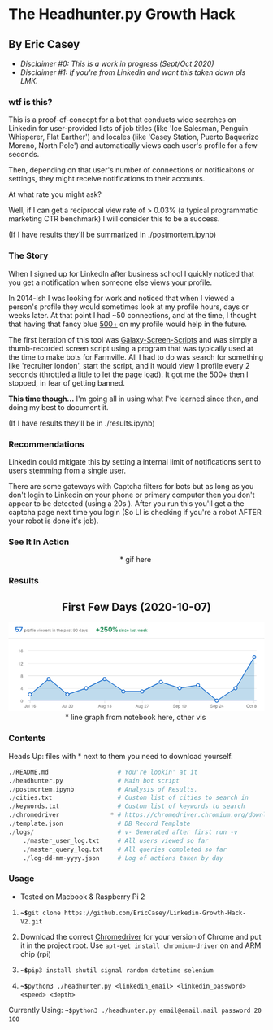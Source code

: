 # The Headhunter.py Growth Hack
## By Eric Casey

* *Disclaimer #0: This is a work in progress (Sept/Oct 2020)*   
* *Disclaimer #1: If you're from Linkedin and want this taken down pls LMK.* 

### wtf is this?
This is a proof-of-concept for a bot that conducts wide searches on Linkedin for user-provided lists of job titles (like 'Ice Salesman, Penguin Whisperer, Flat Earther') and locales (like 'Casey Station, Puerto Baquerizo Moreno, North Pole') and automatically views each user's profile for a few seconds.

Then, depending on that user's number of connections or notificaitons or settings, they might receive notifications to their accounts. 

At what rate you might ask? 

Well, if I can get a reciprocal view rate of > 0.03% (a typical programmatic marketing CTR benchmark) I will consider this to be a success.

(If I have results they'll be summarized in ./postmortem.ipynb)

### The Story

When I signed up for LinkedIn after business school I quickly noticed that you get a notification when someone else views your profile.

In 2014-ish I was looking for work and noticed that when I viewed a person's profile they would sometimes look at my profile hours, days or weeks later. At that point I had ~50 connections, and at the time, I thought that having that fancy blue [500+]() on my profile would help in the future. 

The first iteration of this tool was [Galaxy-Screen-Scripts](https://github.com/EricCasey/Galaxy-Screen-Scripts) and was simply a thumb-recorded screen script using a program that was typically used at the time to make bots for Farmville. All I had to do was search for something like 'recruiter london', start the script, and it would view 1 profile every 2 seconds (throttled a little to let the page load). It got me the 500+ then I stopped, in fear of getting banned.

**This time though...** I'm going all in using what I've learned since then, and doing my best to document it. 

(If I have results they'll be in ./results.ipynb)

### Recommendations

Linkedin could mitigate this by setting a internal limit of notifications sent to users stemming from a single user. 

There are some gateways with Captcha filters for bots but as long as you don't login to Linkedin on your phone or primary computer then you don't appear to be detected (using a 20s <speed>). After you run this you'll get a the captcha page next time you login (So LI is checking if you're a robot AFTER your robot is done it's job).

### See It In Action

<center>
* gif here
<img scr=""/>
</center>

### Results


<center>
<h2>First Few Days (2020-10-07)</h2>
<img src="img/li_1.png"/>
</center>


<center>
* line graph from notebook here, other vis
<img src=""/>
</center>



### Contents

Heads Up: files with * next to them you need to download yourself.

```python
./README.md                   # You're lookin' at it
./headhunter.py               # Main bot script
./postmortem.ipynb            # Analysis of Results. 
./cities.txt                  # Custom list of cities to search in 
./keywords.txt                # Custom list of keywords to search
./chromedriver              * # https://chromedriver.chromium.org/downloads
./template.json               # DB Record Template
./logs/                       # v- Generated after first run -v
    ./master_user_log.txt     # All users viewed so far
    ./master_query_log.txt    # All queries completed so far
    ./log-dd-mm-yyyy.json     # Log of actions taken by day
```

### Usage

* Tested on Macbook & Raspberry Pi 2

1. **`~$`**`git clone https://github.com/EricCasey/Linkedin-Growth-Hack-V2.git`

2. Download the correct [Chromedriver](https://chromedriver.chromium.org/downloads) for your version of Chrome and put it in the project root. Use `apt-get install chromium-driver` on and ARM chip (rpi)

3. **`~$`**`pip3 install shutil signal random datetime selenium`

4. **`~$`**`python3 ./headhunter.py <linkedin_email> <linkedin_password> <speed> <depth>`  

Currently Using: **`~$`**`python3 ./headhunter.py email@email.mail password 20 100`
<!-- * https://stackoverflow.com/questions/33225947/can-a-website-detect-when-you-are-using-selenium-with-chromedriver -->

